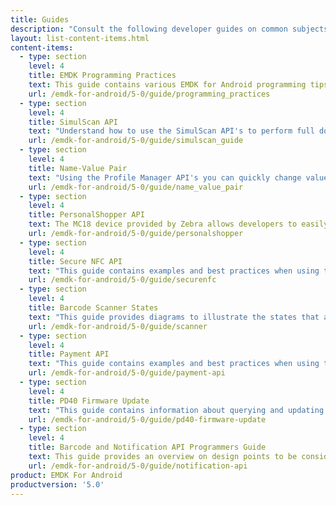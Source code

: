 ```yaml
---
title: Guides
description: "Consult the following developer guides on common subjects and usage of EMDK for Android features and API's."
layout: list-content-items.html
content-items:
  - type: section
    level: 4
    title: EMDK Programming Practices
    text: This guide contains various EMDK for Android programming tips.
    url: /emdk-for-android/5-0/guide/programming_practices
  - type: section
    level: 4
    title: SimulScan API
    text: "Understand how to use the SimulScan API's to perform full document capture in your application. SimulScan involves capturing fields of interest in a given document and converting it into data that an end-user application can use immediately at the point of transaction."
    url: /emdk-for-android/5-0/guide/simulscan_guide
  - type: section
    level: 4
    title: Name-Value Pair
    text: "Using the Profile Manager API's you can quickly change values dynamically on a given profile using name-value pairs. This guide contains examples of how to best use these APIs."
    url: /emdk-for-android/5-0/guide/name_value_pair
  - type: section
    level: 4
    title: PersonalShopper API
    text: The MC18 device provided by Zebra allows developers to easily create applications in the Personal Shopper category. This guide contains examples specific to using EMDK for Android with the MC18.
    url: /emdk-for-android/5-0/guide/personalshopper
  - type: section
    level: 4
    title: Secure NFC API
    text: "This guide contains examples and best practices when using the Secure NFC API's including MifareDesfire, MiFareSam, SamKey, etc."
    url: /emdk-for-android/5-0/guide/securenfc
  - type: section
    level: 4
    title: Barcode Scanner States
    text: "This guide provides diagrams to illustrate the states that a barcode scanner will transition through while using the EMDK Barcode Scanning API's."
    url: /emdk-for-android/5-0/guide/scanner
  - type: section
    level: 4
    title: Payment API
    text: "This guide contains examples and best practices when using the Payment API's along with Zebra's PD40 payment device."
    url: /emdk-for-android/5-0/guide/payment-api
  - type: section
    level: 4
    title: PD40 Firmware Update
    text: "This guide contains information about querying and updating the PD40's firmware from your application."
    url: /emdk-for-android/5-0/guide/pd40-firmware-update
  - type: section
    level: 4
    title: Barcode and Notification API Programmers Guide
    text: This guide provides an overview on design points to be considered during the development of the application to read barcode and notify users using Notification API in the business application workflow.
    url: /emdk-for-android/5-0/guide/notification-api
product: EMDK For Android
productversion: '5.0'
---
```

           















